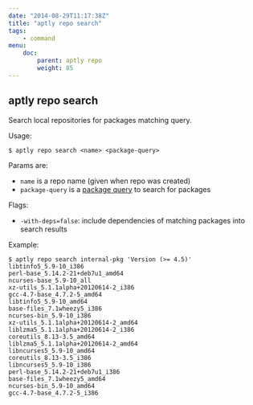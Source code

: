```yaml
---
date: "2014-08-29T11:17:38Z"
title: "aptly repo search"
tags:
    - command
menu:
    doc:
        parent: aptly repo
        weight: 85
---
```


aptly repo search
-----------------

Search local repositories for packages matching query.

Usage:

    $ aptly repo search <name> <package-query>

Params are:

-   `name` is a repo name (given when repo was created)
-   `package-query` is a [package query](/doc/feature/query/) to
    search for packages

Flags:

-   `-with-deps=false`: include dependencies of matching packages
    into search results

Example:

    $ aptly repo search internal-pkg 'Version (>= 4.5)'
    libtinfo5_5.9-10_i386
    perl-base_5.14.2-21+deb7u1_amd64
    ncurses-base_5.9-10_all
    xz-utils_5.1.1alpha+20120614-2_i386
    gcc-4.7-base_4.7.2-5_amd64
    libtinfo5_5.9-10_amd64
    base-files_7.1wheezy5_i386
    ncurses-bin_5.9-10_i386
    xz-utils_5.1.1alpha+20120614-2_amd64
    liblzma5_5.1.1alpha+20120614-2_i386
    coreutils_8.13-3.5_amd64
    liblzma5_5.1.1alpha+20120614-2_amd64
    libncurses5_5.9-10_amd64
    coreutils_8.13-3.5_i386
    libncurses5_5.9-10_i386
    perl-base_5.14.2-21+deb7u1_i386
    base-files_7.1wheezy5_amd64
    ncurses-bin_5.9-10_amd64
    gcc-4.7-base_4.7.2-5_i386
